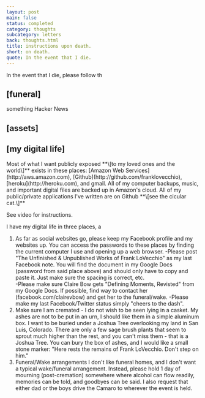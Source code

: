 ```yaml
---
layout: post
main: false
status: completed
category: thoughts
subcategory: letters
back: thoughts.html
title: instructions upon death.
short: on death.
quote: In the event that I die.
---
```


In the event that I die, please follow th

<h2>[funeral]</h2>

something
Hacker News

<h2>[assets]</h2>

<h2>[my digital life]</h2>
Most of what I want publicly exposed **\[to my loved ones and the world\]** exists in these places: [Amazon Web Services](http://aws.amazon.com), [Github](http://github.com/franklovecchio), [heroku](http://heroku.com), and gmail. All of my computer backups, music, and important digital files are backed up in Amazon's cloud. All of my public/private applications I've written are on Github **\[see the cicular cat.\]**

See video for instructions.

I have my digital life in three places, a
1) As far as social websites go, please keep my Facebook profile and my websites up.  You can access the passwords to these places by finding the current computer I use and opening up a web browser.
-Please post "The Unfinished & Unpublished Works of Frank LoVecchio" as my last Facebook note.  You will find the document in my Google Docs (password from said place above) and should only have to copy and paste it.  Just make sure the spacing is correct, etc.  
-Please make sure Claire Bow gets "Defining Moments, Revisted" from my Google Docs.  If possible, find way to contact her (facebook.com/clairevbow) and get her to the funeral/wake.
-Please make my last Facebook/Twitter status simply "cheers to the dash". 
2) Make sure I am cremated - I do not wish to be seen lying in a casket.  My ashes are not to be put in an urn, I should like them in a simple aluminum box.   I want to be buried under a Joshua Tree overlooking my land in San Luis, Colorado.  There are only a few sage brush plants that seem to sprout much higher than the rest, and you can't miss them - that is a Joshua Tree.  You can bury the box of ashes, and I would like a small stone marker:  "Here rests the remains of Frank LoVecchio.  Don't step on him."
3) Funeral/Wake arrangements I don't like funeral homes, and I don't want a typical wake/funeral arrangement.  Instead, please hold 1 day of mourning (post-cremation) somewhere where alcohol can flow readily, memories can be told, and goodbyes can be said.  I also request that either dad or the boys drive the Camaro to wherever the event is held.  